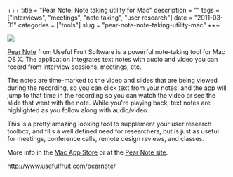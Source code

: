 +++
title = "Pear Note: Note taking utility for Mac"
description = ""
tags = ["interviews", "meetings", "note taking", "user research"]
date = "2011-03-31"
categories = ["tools"]
slug = "pear-note-note-taking-utility-mac"
+++


<div class="tool-screenshot mb1"><a href="http://www.usefulfruit.com/pearnote/"><img id="bluga-thumbnail-2736" class="bluga-thumbnail custom" src="/media/bluga/
wt52300510755a6_custom.jpg"/></a></div><p><a href="http://www.usefulfruit.com/pearnote/">Pear Note</a> from Useful Fruit Software is a powerful note-taking tool for Mac OS X. The application integrates text notes with audio and video you can record from interview sessions, meetings, etc.</p>

<p>The notes are time-marked to the video and slides that are being viewed during the recording, so you can click text from your notes, and the app will jump to that time in the recording so you can watch the video or see the slide that went with the note. While you're playing back, text notes are highlighted as you follow along with audio/video.</p>

<p>This is a pretty amazing looking tool to supplement your user research toolbox, and fills a well defined need for researchers, but is just as useful for meetings, conference calls, remote design reviews, and classes.</p>

<p>More info in the <a href="http://itunes.apple.com/us/app/pear-note/id411827890?mt=12">Mac App Store</a> or at the <a href="http://www.usefulfruit.com/pearnote/">Pear Note site</a>.</p>

  
<p><a href="http://www.usefulfruit.com/pearnote/">http://www.usefulfruit.com/pearnote/</a></p>
      

